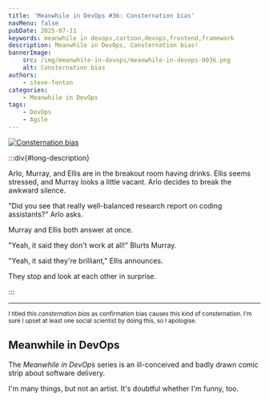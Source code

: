 ```yaml
---
title: 'Meanwhile in DevOps #36: Consternation bias'
navMenu: false
pubDate: 2025-07-11
keywords: meanwhile in devops,cartoon,devops,frontend,framework
description: Meanwhile in DevOps, Consternation bias!
bannerImage:
    src: /img/meanwhile-in-devops/meanwhile-in-devops-0036.png
    alt: Consternation bias
authors:
    - steve-fenton
categories:
    - Meanwhile in DevOps
tags:
    - DevOps
    - Agile
---
```


<a href="#long-description">
<img src="/img/meanwhile-in-devops/meanwhile-in-devops-0036.png" alt="Consternation bias" />
</a>

:::div{#long-description}

Arlo, Murray, and Ellis are in the breakout room having drinks. Ellis seems stressed, and Murray looks a little vacant. Arlo decides to break the awkward silence.

"Did you see that really well-balanced research report on coding assistants?" Arlo asks.

Murray and Ellis both answer at once.

"Yeah, it said they don't work at all!" Blurts Murray.

"Yeah, it said they're brilliant," Ellis announces.

They stop and look at each other in surprise.

:::

---

<small>I titled this *consternation bias* as confirmation bias causes this kind of consternation. I'm sure I upset at least one social scientist by doing this, so I apologise.</small>

## Meanwhile in DevOps

The *Meanwhile in DevOps* series is an ill-conceived and badly drawn comic strip about software delivery.

I'm many things, but not an artist. It's doubtful whether I'm funny, too.
